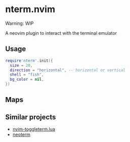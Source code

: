 # nterm.nvim

Warning: WIP

A neovim plugin to interact with the terminal emulator

## Usage

```lua
require'nterm'.init({
  size = 20,
  direction = "horizontal", -- horizontal or vertical
  shell = "fish",
  bg_color = nil,
})
```

## Maps

## Similar projects

- [nvim-toggleterm.lua](https://github.com/akinsho/nvim-toggleterm.lua)
- [neoterm](https://github.com/kassio/neoterm)
